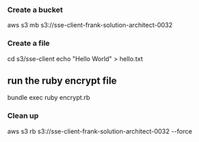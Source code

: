 ### Create a bucket

aws s3 mb s3://sse-client-frank-solution-architect-0032


### Create a file

cd s3/sse-client
echo "Hello World" > hello.txt


## run the ruby encrypt file

bundle exec ruby encrypt.rb


### Clean up
aws s3 rb s3://sse-client-frank-solution-architect-0032 --force